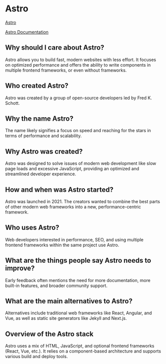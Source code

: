 # Astro

<site url> [Astro](https://astro.build/)

<tutorial url> [Astro Documentation](https://docs.astro.build/)

## Why should I care about Astro?

Astro allows you to build fast, modern websites with less effort. It focuses on optimized performance and offers the ability to write components in multiple frontend frameworks, or even without frameworks.

## Who created Astro?

Astro was created by a group of open-source developers led by Fred K. Schott.

## Why the name Astro?

The name likely signifies a focus on speed and reaching for the stars in terms of performance and scalability.

## Why Astro was created?

Astro was designed to solve issues of modern web development like slow page loads and excessive JavaScript, providing an optimized and streamlined developer experience.

## How and when was Astro started?

Astro was launched in 2021. The creators wanted to combine the best parts of other modern web frameworks into a new, performance-centric framework.

## Who uses Astro?

Web developers interested in performance, SEO, and using multiple frontend frameworks within the same project use Astro.

## What are the things people say Astro needs to improve?

Early feedback often mentions the need for more documentation, more built-in features, and broader community support.

## What are the main alternatives to Astro?

Alternatives include traditional web frameworks like React, Angular, and Vue, as well as static site generators like Jekyll and Next.js.

## Overview of the Astro stack

Astro uses a mix of HTML, JavaScript, and optional frontend frameworks (React, Vue, etc.). It relies on a component-based architecture and supports various build and deploy tools.
